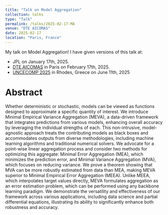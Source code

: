 ```yaml
---
title: "Talk on Model Aggregation"
collection: talks
type: "Talk"
permalink: /talks/2025-02-17-MA
venue: "DTE AICOMAS"
date: 2025-02-17
location: "Paris, France"
---
```


My talk on Model Aggregation! I have given versions of this talk at:
- JPL on January 17th, 2025.
- [DTE AICOMAS](https://dte_aicomas_2025.iacm.info/) in Paris on February 17th, 2025.
- [UNCECOMP 2025](https://2025.uncecomp.org/) in Rhodes, Greece on June 11th, 2025


Abstract
======
Whether deterministic or stochastic, models can be viewed as functions designed to approximate a specific quantity of interest. 
We introduce Minimal Empirical Variance Aggregation (MEVA), a data-driven framework that integrates predictions from various models, enhancing overall accuracy by leveraging the individual strengths of each. This non-intrusive, model-agnostic approach treats the contributing models as black boxes and accommodates outputs from diverse methodologies, including machine learning algorithms and traditional numerical solvers.
We advocate for a point-wise linear aggregation process and consider two methods for optimizing this aggregate: Minimal Error Aggregation (MEA), which minimizes the prediction error, and Minimal Variance Aggregation (MVA), which focuses on reducing variance. We prove a theorem showing that MVA can be more robustly estimated from data than MEA, making MEVA superior to Minimal Empirical Error Aggregation (MEEA). Unlike MEEA, which interpolates target values directly, MEVA formulates aggregation as an error estimation problem, which can be performed
using any backbone learning paradigm. We demonstrate the versatility and effectiveness of our framework across various applications, including data science and partial differential equations, illustrating its ability to significantly enhance both robustness and accuracy.
